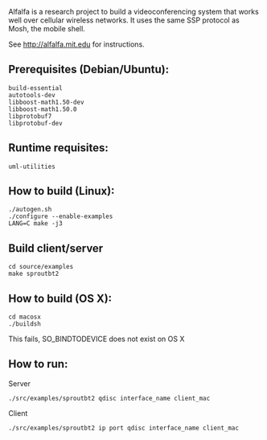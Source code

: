Alfalfa is a research project to build a videoconferencing system
that works well over cellular wireless networks. It uses the same
SSP protocol as Mosh, the mobile shell.

See http://alfalfa.mit.edu for instructions.

## Prerequisites (Debian/Ubuntu):
```
build-essential
autotools-dev
libboost-math1.50-dev 
libboost-math1.50.0 
libprotobuf7 
libprotobuf-dev 
```
## Runtime requisites:
```
uml-utilities
```

## How to build (Linux):
```
./autogen.sh
./configure --enable-examples
LANG=C make -j3
```

## Build client/server
```
cd source/examples
make sproutbt2
```

## How to build (OS X):
```
cd macosx
./buildsh
```

This fails, SO_BINDTODEVICE does not exist on OS X

## How to run:

Server
```
./src/examples/sproutbt2 qdisc interface_name client_mac
```

Client
```
./src/examples/sproutbt2 ip port qdisc interface_name client_mac
```
